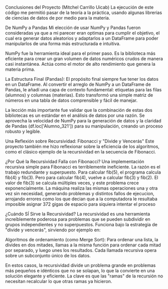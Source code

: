 Conclusiones del Proyecto (Mitchel Carrillo Uicab)
La ejecución de este código me permitió pasar de la teoría a la práctica, usando algunas librerias de ciencias de datos de por medio para la materia.

De NumPy a Pandas
Mi elección de usar NumPy y Pandas fueron consideradas ya que a mi parecer eran optimas para cumplir el objetivo, el cual era generar datos aleatorios y adaptarlos a un DataFrame para poder manipularlos de una forma más estructurada e intuitiva.

NumPy fue la herramienta ideal para el primer paso. Es la biblioteca más eficiente para crear un gran volumen de datos numéricos crudos de manera casi instantánea. Actúa como el motor de alto rendimiento que genera la materia prima.

La Estructura Final (Pandas): El propósito final siempre fue tener los datos en un DataFrame. Al convertir el arreglo de NumPy a un DataFrame de Pandas, le añadí una capa de contexto fundamental: etiquetas para las filas (alumnos) y columnas (materias). Esto transformó una simple matriz de números en una tabla de datos comprensible y fácil de manejar.

La lección más importante fue validar que la combinación de estas dos bibliotecas es un estándar en el análisis de datos por una razón. Se aprovecha la velocidad de NumPy para la generación de datos y la claridad de Pandas (df.loc['Alumno_321']) para su manipulación, creando un proceso robusto y legible.

Una Reflexión sobre Recursividad: Fibonacci y "Divide y Vencerás"
Este proyecto también me hizo reflexionar sobre la eficiencia de los algoritmos, como el clásico ejemplo de la recursividad en la secuencia de Fibonacci.

¿Por Qué la Recursividad Falla con Fibonacci?
Una implementación recursiva simple para Fibonacci es terriblemente ineficiente. La razón es el trabajo redundante y superpuesto. Para calcular fib(5), el programa calcula fib(4) y fib(3). Pero para calcular fib(4), vuelve a calcular fib(3) y fib(2). El valor de fib(3) se calcula múltiples veces, y este problema crece exponencialmente. La máquina realiza las mismas operaciones una y otra vez sin necesidad, generando problemas y distintos fallos de ejecucion, arrojando errores como los que decian que a la computadora le resultaba imposible asignar 372 gigas de espacio para siquiera intentar el proceso

¿Cuándo SÍ Sirve la Recursividad?
La recursividad es una herramienta increíblemente poderosa para problemas que se pueden subdividir en grupos independientes y no superpuestos. Funciona bajo la estrategia de "divide y vencerás", sirviendo por ejemplo en:

Algoritmos de ordenamiento (como Merge Sort): Para ordenar una lista, la divides en dos mitades, llamas a la misma función para ordenar cada mitad por separado, y luego unes los resultados. Cada llamada recursiva opera sobre un subconjunto único de los datos.

En estos casos, la recursividad divide un problema grande en problemas más pequeños e idénticos que no se solapan, lo que la convierte en una solución elegante y eficiente. La clave es que las "ramas" de la recursión no necesitan recalcular lo que otras ramas ya hicieron.
